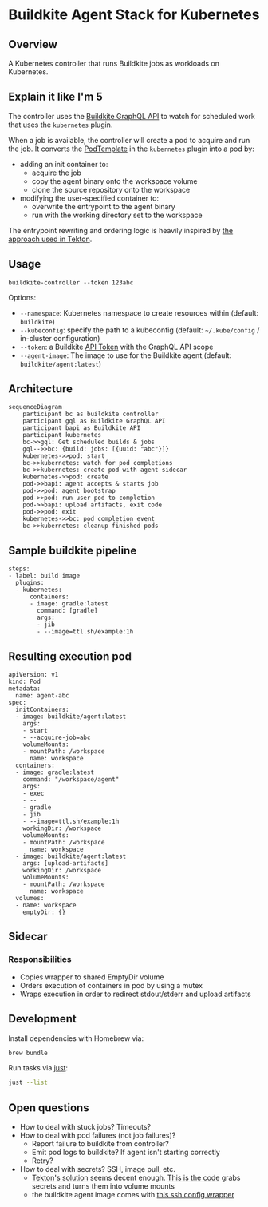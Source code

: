 # Buildkite Agent Stack for Kubernetes

## Overview

A Kubernetes controller that runs Buildkite jobs as workloads on Kubernetes.

## Explain it like I'm 5

The controller uses the [Buildkite GraphQL API](https://buildkite.com/docs/apis/graphql-api) to watch for scheduled work that uses the `kubernetes` plugin.

When a job is available, the controller will create a pod to acquire and run the job. It converts the [PodTemplate](https://kubernetes.io/docs/reference/generated/kubernetes-api/v1.25/#podtemplate-v1-core) in the `kubernetes` plugin into a pod by:

- adding an init container to:
  - acquire the job
  - copy the agent binary onto the workspace volume
  - clone the source repository onto the workspace
- modifying the user-specified container to:
  - overwrite the entrypoint to the agent binary
  - run with the working directory set to the workspace

The entrypoint rewriting and ordering logic is heavily inspired by [the approach used in Tekton](https://github.com/tektoncd/pipeline/blob/933e4f667c19eaf0a18a19557f434dbabe20d063/docs/developers/README.md#entrypoint-rewriting-and-step-ordering).

## Usage

```bash!
buildkite-controller --token 123abc
```

Options:

- `--namespace`: Kubernetes namespace to create resources within (default: `buildkite`)
- `--kubeconfig`: specify the path to a kubeconfig (default: `~/.kube/config` / in-cluster configuration)
- `--token`: a Buildkite [API Token](https://buildkite.com/user/api-access-tokens/new) with the GraphQL API scope
- `--agent-image`: The image to use for the Buildkite agent,(default: `buildkite/agent:latest`)

## Architecture

```mermaid
sequenceDiagram
    participant bc as buildkite controller
    participant gql as Buildkite GraphQL API
    participant bapi as Buildkite API
    participant kubernetes
    bc->>gql: Get scheduled builds & jobs
    gql-->>bc: {build: jobs: [{uuid: "abc"}]}
    kubernetes->>pod: start
    bc->>kubernetes: watch for pod completions
    bc->>kubernetes: create pod with agent sidecar
    kubernetes->>pod: create
    pod->>bapi: agent accepts & starts job
    pod->>pod: agent bootstrap
    pod->>pod: run user pod to completion
    pod->>bapi: upload artifacts, exit code
    pod->>pod: exit
    kubernetes->>bc: pod completion event
    bc->>kubernetes: cleanup finished pods
```

## Sample buildkite pipeline

```yaml!
steps:
- label: build image
  plugins:
  - kubernetes:
      containers:
      - image: gradle:latest
        command: [gradle]
        args:
        - jib
        - --image=ttl.sh/example:1h
```

## Resulting execution pod

```yaml!
apiVersion: v1
kind: Pod
metadata:
  name: agent-abc
spec:
  initContainers:
  - image: buildkite/agent:latest
    args:
    - start
    - --acquire-job=abc
    volumeMounts:
    - mountPath: /workspace
      name: workspace
  containers:
  - image: gradle:latest
    command: "/workspace/agent"
    args:
    - exec
    - --
    - gradle
    - jib
    - --image=ttl.sh/example:1h
    workingDir: /workspace
    volumeMounts:
    - mountPath: /workspace
      name: workspace
  - image: buildkite/agent:latest
    args: [upload-artifacts]
    workingDir: /workspace
    volumeMounts:
    - mountPath: /workspace
      name: workspace
  volumes:
  - name: workspace
    emptyDir: {}
```

## Sidecar

### Responsibilities

- Copies wrapper to shared EmptyDir volume
- Orders execution of containers in pod by using a mutex
- Wraps execution in order to redirect stdout/stderr and upload artifacts


## Development

Install dependencies with Homebrew via:

```bash
brew bundle
```

Run tasks via [just](https://github.com/casey/just):

```bash
just --list
```

## Open questions

- How to deal with stuck jobs? Timeouts?
- How to deal with pod failures (not job failures)?
  - Report failure to buildkite from controller?
  - Emit pod logs to buildkite? If agent isn't starting correctly
  - Retry?
- How to deal with secrets? SSH, image pull, etc.
  - [Tekton's solution](https://tekton.dev/vault/pipelines-v0.14.3/auth/#guiding-credential-selection) seems decent enough. [This is the code](https://github.com/tektoncd/pipeline/blob/2b54123eaafe5d6b86577402830e0957928374d2/pkg/pod/creds_init.go#L53) grabs secrets and turns them into volume mounts
  - the buildkite agent image comes with [this ssh config wrapper](https://github.com/buildkite/docker-ssh-env-config)
